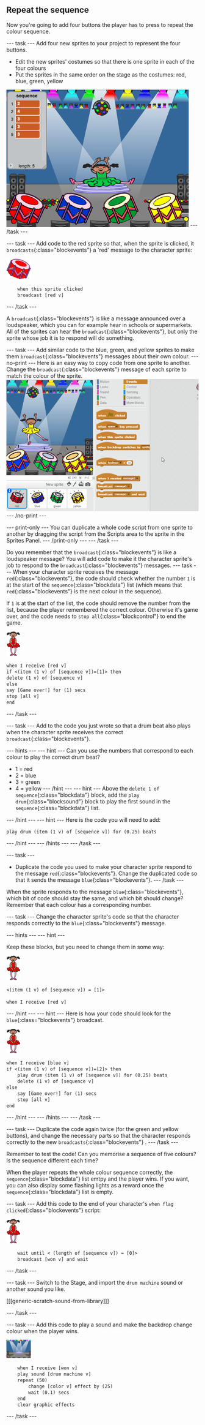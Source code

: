 ## Repeat the sequence

Now you're going to add four buttons the player has to press to repeat the colour sequence.

--- task ---
Add four new sprites to your project to represent the four buttons.
- Edit the new sprites' costumes so that there is one sprite in each of the four colours
- Put the sprites in the same order on the stage as the costumes: red, blue, green, yellow

![screenshot](images/colour-drums.png)
--- /task ---

--- task ---
Add code to the red sprite so that, when the sprite is clicked, it `broadcasts`{:class="blockevents"} a 'red' message to the character sprite:

![red-drum](images/red_drum.png)

```blocks
	when this sprite clicked
	broadcast [red v]
```
--- /task ---

A `broadcast`{:class="blockevents"} is like a message announced over a loudspeaker, which you can for example hear in schools or supermarkets. All of the sprites can hear the `broadcast`{:class="blockevents"}, but only the sprite whose job it is to respond will do something.

--- task ---
Add similar code to the blue, green, and yellow sprites to make them `broadcast`{:class="blockevents"} messages about their own colour.
--- no-print ---
Here is an easy way to copy code from one sprite to another. Change the `broadcast`{:class="blockevents"} message of each sprite to match the colour of the sprite.
![Duplicate the code](images/broadcast-duplicate.gif)
--- /no-print ---

--- print-only ---
You can duplicate a whole code script from one sprite to another by dragging the script from the Scripts area to the sprite in the Sprites Panel.
--- /print-only ---
--- /task ---

Do you remember that the `broadcast`{:class="blockevents"} is like a loudspeaker message? You will add code to make it the character sprite's job to respond to the `broadcast`{:class="blockevents"} messages.
--- task ---
When your character sprite receives the message `red`{:class="blockevents"}, the code should check whether the number `1` is at the start of the `sequence`{:class="blockdata"} list (which means that `red`{:class="blockevents"} is the next colour in the sequence).

If `1` is at the start of the list, the code should remove the number from the list, because the player remembered the correct colour. Otherwise it's game over, and the code needs to `stop all`{:class="blockcontrol"} to end the game.

![ballerina](images/ballerina.png)

```blocks
when I receive [red v]
if <(item (1 v) of [sequence v])=[1]> then
delete (1 v) of [sequence v]
else
say [Game over!] for (1) secs
stop [all v]
end
```
--- /task ---

--- task ---
Add to the code you just wrote so that a drum beat also plays when the character sprite receives the correct `broadcast`{:class="blockevents"}.

--- hints ---
--- hint ---
Can you use the numbers that correspond to each colour to play the correct drum beat?
+ 1 = red
+ 2 = blue
+ 3 = green
+ 4 = yellow
--- /hint ---
--- hint ---
Above the `delete 1 of sequence`{:class="blockdata"} block, add the `play drum`{:class="blocksound"} block to play the first sound in the `sequence`{:class="blockdata"} list.

--- /hint ---
--- hint ---
Here is the code you will need to add:

```blocks
play drum (item (1 v) of [sequence v]) for (0.25) beats
```
--- /hint ---
--- /hints ---
--- /task ---

--- task ---
+ Duplicate the code you used to make your character sprite respond to the message `red`{:class="blockevents"}. Change the duplicated code so that it sends the message `blue`{:class="blockevents"}.
--- /task ---

When the sprite responds to the message `blue`{:class="blockevents"}, which bit of code should stay the same, and which bit should change? Remember that each colour has a corresponding number.

--- task ---
Change the character sprite's code so that the character responds correctly to the `blue`{:class="blockevents"} message.

--- hints ---
--- hint ---

Keep these blocks, but you need to change them in some way:

![ballerina](images/ballerina.png)

```blocks
<(item (1 v) of [sequence v]) = [1]>

when I receive [red v]
```

--- /hint ---
--- hint ---
Here is how your code should look for the `blue`{:class="blockevents"} broadcast.

![ballerina](images/ballerina.png)

```blocks
when I receive [blue v]
if <(item (1 v) of [sequence v])=[2]> then
	play drum (item (1 v) of [sequence v]) for (0.25) beats
	delete (1 v) of [sequence v]
else
	say [Game over!] for (1) secs
	stop [all v]
end
```

--- /hint ---
--- /hints ---
--- /task ---

--- task ---
Duplicate the code again twice (for the green and yellow buttons), and change the necessary parts so that the character responds correctly to the new `broadcasts`{:class="blockevents"} .
--- /task ---

Remember to test the code! Can you memorise a sequence of five colours? Is the sequence different each time?

When the player repeats the whole colour sequence correctly, the `sequence`{:class="blockdata"} list emtpy and the player wins. If you want, you can also display some flashing lights as a reward once the `sequence`{:class="blockdata"} list is empty.

--- task ---
Add this code to the end of your character's `when flag clicked`{:class="blockevents"} script:

![ballerina](images/ballerina.png)

```blocks
	wait until < (length of [sequence v]) = [0]>
	broadcast [won v] and wait
```
--- /task ---

--- task ---
Switch to the Stage, and import the `drum machine` sound or another sound you like.

[[[generic-scratch-sound-from-library]]]

--- /task ---

--- task ---
Add this code to play a sound and make the backdrop change colour when the player wins.

![ballerina](images/stage.png)

```blocks
	when I receive [won v]
	play sound [drum machine v]
	repeat (50)
		change [color v] effect by (25)
		wait (0.1) secs
	end
	clear graphic effects
```
--- /task ---
